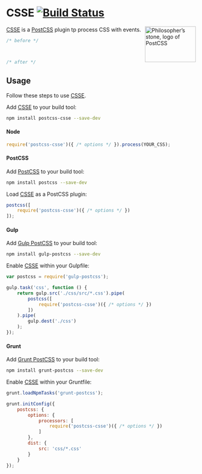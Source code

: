# CSSE [![Build Status][ci-img]][ci]

<img align="right" width="135" height="95" src="http://postcss.github.io/postcss/logo-leftp.png" title="Philosopher’s stone, logo of PostCSS">

[CSSE] is a [PostCSS] plugin tp process CSS with events.

```css
/* before */



/* after */


```

## Usage

Follow these steps to use [CSSE].

Add [CSSE] to your build tool:

```bash
npm install postcss-csse --save-dev
```

#### Node

```js
require('postcss-csse')({ /* options */ }).process(YOUR_CSS);
```

#### PostCSS

Add [PostCSS] to your build tool:

```bash
npm install postcss --save-dev
```

Load [CSSE] as a PostCSS plugin:

```js
postcss([
    require('postcss-csse')({ /* options */ })
]);
```

#### Gulp

Add [Gulp PostCSS] to your build tool:

```bash
npm install gulp-postcss --save-dev
```

Enable [CSSE] within your Gulpfile:

```js
var postcss = require('gulp-postcss');

gulp.task('css', function () {
    return gulp.src('./css/src/*.css').pipe(
        postcss([
            require('postcss-csse')({ /* options */ })
        ])
    ).pipe(
        gulp.dest('./css')
    );
});
```

#### Grunt

Add [Grunt PostCSS] to your build tool:

```bash
npm install grunt-postcss --save-dev
```

Enable [CSSE] within your Gruntfile:

```js
grunt.loadNpmTasks('grunt-postcss');

grunt.initConfig({
    postcss: {
        options: {
            processors: [
                require('postcss-csse')({ /* options */ })
            ]
        },
        dist: {
            src: 'css/*.css'
        }
    }
});
```

[ci]: https://travis-ci.org/jonathantneal/postcss-csse
[ci-img]: https://travis-ci.org/jonathantneal/postcss-csse.svg
[Gulp PostCSS]: https://github.com/postcss/gulp-postcss
[Grunt PostCSS]: https://github.com/nDmitry/grunt-postcss
[PostCSS]: https://github.com/postcss/postcss
[CSSE]: https://github.com/jonathantneal/postcss-csse
